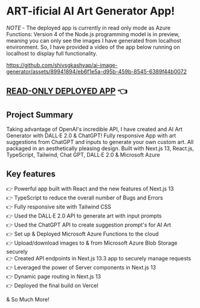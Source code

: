 # ART-ificial AI Art Generator App!

_NOTE_ - The deployed app is currently in read only mode as Azure Functions: Version 4 of the Node.js programming model is in preview, meaning you can only see the images I have generated from localhost environment. So, I have provided a video of the app below running on localhost to display full functionality.

https://github.com/shivsgkashyap/ai-image-generator/assets/89941894/eb6f1e5a-d95b-459b-8545-6389f44b0072

## [READ-ONLY DEPLOYED APP](https://ai-image-generator-flame.vercel.app/) :point_left:


## Project Summary


Taking advantage of OpenAI's incredible API, I have created and AI Art Generator with DALL·E 2.0 & ChatGPT! Fully responsive App with art suggestions from ChatGPT and inputs to generate your own custom art. All packaged in an aesthetically pleasing design. Built with Next.js 13, React.js, TypeScript, Tailwind, Chat GPT, DALL·E 2.0 & Microsoft Azure

## Key features

👉 Powerful app built with React and the new features of Next.js 13  
👉 TypeScript to reduce the overall number of Bugs and Errors  
👉 Fully responsive site with Tailwind CSS  
👉 Used the DALL·E 2.0 API to generate art with input prompts  
👉 Used the ChatGPT API to create suggestion prompt's for AI Art  
👉 Set up & Deployed Microsoft Azure Functions to the cloud  
👉 Upload/download images to & from Microsoft Azure Blob Storage securely  
👉 Created API endpoints in Next.js 13.3 app to securely manage requests  
👉 Leveraged the power of Server components in Next.js 13  
👉 Dynamic page routing in Next.js 13  
👉 Deployed the final build on Vercel  
  
& So Much More!
